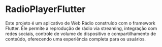 # RadioPlayerFlutter
Este projeto é um aplicativo de Web Rádio construído com o framework Flutter. Ele permite a reprodução de rádio via streaming, integração com redes sociais, controle de volume do dispositivo e compartilhamento de conteúdo, oferecendo uma experiência completa para os usuários.
